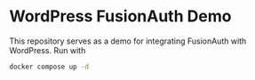 # WordPress FusionAuth Demo

This repository serves as a demo for integrating FusionAuth with WordPress. Run with

```bash
docker compose up -d
```
